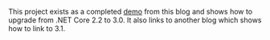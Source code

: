 This project exists as a completed [demo](https://github.com/LayersOfAbstraction/2.2_to_3.0_migration_project) from this blog and shows how to upgrade from .NET Core 2.2 to 3.0. It also links to another blog which shows how to link to 3.1.